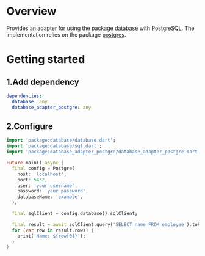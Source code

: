 # Overview
Provides an adapter for using the package [database](https://pub.dev/packages/database) with
[PostgreSQL](https://www.postgresql.org/). The implementation relies on the package
[postgres](https://pub.dev/packages/postgres).

# Getting started
## 1.Add dependency
```yaml
dependencies:
  database: any
  database_adapter_postgre: any
```

## 2.Configure
```dart
import 'package:database/database.dart';
import 'package:database/sql.dart';
import 'package:database_adapter_postgre/database_adapter_postgre.dart';

Future main() async {
  final config = Postgre(
    host: 'localhost',
    port: 5432,
    user: 'your username',
    password: 'your password',
    databaseName: 'example',
  );

  final sqlClient = config.database().sqlClient;

  final result = await sqlClient.query('SELECT name FROM employee').toRows();
  for (var row in result.rows) {
    print('Name: ${row[0]}');
  }
}
```